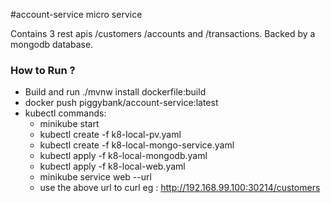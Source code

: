 #account-service micro service

Contains 3 rest apis /customers /accounts and /transactions. Backed by a mongodb database.

### How to Run ?
* Build and run ./mvnw install dockerfile:build
* docker push piggybank/account-service:latest
* kubectl commands:
    * minikube start
    * kubectl create -f k8-local-pv.yaml
    * kubectl create -f k8-local-mongo-service.yaml
    * kubectl apply -f k8-local-mongodb.yaml
    * kubectl apply -f k8-local-web.yaml
    * minikube service web --url
    * use the above url to curl eg : http://192.168.99.100:30214/customers

